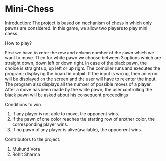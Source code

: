 # Mini-Chess
Introduction:
The project is based on mechanism of chess in which only pawns are considered. In this game, we allow two players to play mini chess.

How to play?

First we have to enter the row and column number of the pawn which we want to move.
Then for white pawn we choose between 3 options which are straight down, down left or down right.
In case of the black pawn, the choice is straight up, up left or up right.
The compiler runs and executes the program; displaying the board in output.
If the input is wrong, then an error will be displayed on the screen and the user will have to re enter the input.
The program also displays all the number of possible moves of a player.
After a move has been made by the white pawn; the user controlling the black pawn will be asked about his consequent proceedings

Conditions to win:

1. If any player is not able to move, the opponent wins.
2. If the pawn of one color reaches the starting row of another color, the corresponding player wins.
3. If no pawn of any player is alive(available), the oppoenent wins.

Contributors to the project:
1. Mukund Vora
2. Rohit Sharma
